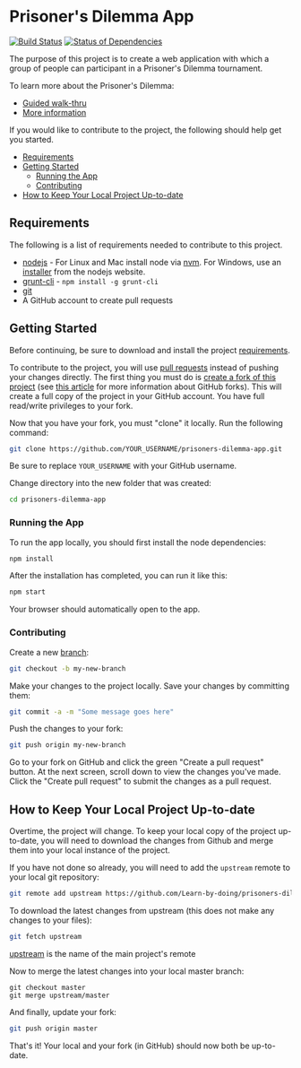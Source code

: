 # Prisoner's Dilemma App

[![Build Status](https://travis-ci.org/Learn-by-doing/prisoners-dilemma-app.svg?branch=master)](https://travis-ci.org/Learn-by-doing/prisoners-dilemma-app) [![Status of Dependencies](https://david-dm.org/Learn-by-doing/prisoners-dilemma-app.svg)](https://david-dm.org/Learn-by-doing/prisoners-dilemma-app)

The purpose of this project is to create a web application with which a group of people can participant in a Prisoner's Dilemma tournament.

To learn more about the Prisoner's Dilemma:
* [Guided walk-thru](https://ncase.me/trust/)
* [More information](https://en.wikipedia.org/wiki/Prisoner%27s_dilemma)

If you would like to contribute to the project, the following should help get you started.
* [Requirements](#requirements)
* [Getting Started](#getting-started)
  * [Running the App](#running-the-app)
  * [Contributing](#contributing)
* [How to Keep Your Local Project Up-to-date](#how-to-keep-your-local-project-up-to-date)


## Requirements

The following is a list of requirements needed to contribute to this project.

* [nodejs](https://nodejs.org/) - For Linux and Mac install node via [nvm](https://github.com/creationix/nvm). For Windows, use an [installer](https://nodejs.org/en/download/) from the nodejs website.
* [grunt-cli](https://gruntjs.com/getting-started) - `npm install -g grunt-cli`
* [git](https://git-scm.com/)
* A GitHub account to create pull requests


## Getting Started

Before continuing, be sure to download and install the project [requirements](#requirements).

To contribute to the project, you will use [pull requests](https://help.github.com/articles/about-pull-requests/) instead of pushing your changes directly. The first thing you must do is [create a fork of this project](https://github.com/Learn-by-doing/prisoners-dilemma-app/fork) (see [this article](https://help.github.com/articles/fork-a-repo/) for more information about GitHub forks). This will create a full copy of the project in your GitHub account. You have full read/write privileges to your fork.

Now that you have your fork, you must "clone" it locally. Run the following command:
```bash
git clone https://github.com/YOUR_USERNAME/prisoners-dilemma-app.git
```
Be sure to replace `YOUR_USERNAME` with your GitHub username.

Change directory into the new folder that was created:
```bash
cd prisoners-dilemma-app
```

### Running the App

To run the app locally, you should first install the node dependencies:
```bash
npm install
```

After the installation has completed, you can run it like this:
```bash
npm start
```
Your browser should automatically open to the app.


### Contributing

Create a new [branch](https://git-scm.com/book/en/v1/Git-Branching-What-a-Branch-Is):
```bash
git checkout -b my-new-branch
```

Make your changes to the project locally. Save your changes by committing them:
```bash
git commit -a -m "Some message goes here"
```

Push the changes to your fork:
```bash
git push origin my-new-branch
```

Go to your fork on GitHub and click the green "Create a pull request" button. At the next screen, scroll down to view the changes you've made. Click the "Create pull request" to submit the changes as a pull request.


## How to Keep Your Local Project Up-to-date

Overtime, the project will change. To keep your local copy of the project up-to-date, you will need to download the changes from Github and merge them into your local instance of the project.

If you have not done so already, you will need to add the `upstream` remote to your local git repository:
```bash
git remote add upstream https://github.com/Learn-by-doing/prisoners-dilemma-app.git
```

To download the latest changes from upstream (this does not make any changes to your files):
```bash
git fetch upstream
```
[upstream](https://github.com/Learn-by-doing/prisoners-dilemma-app) is the name of the main project's remote

Now to merge the latest changes into your local master branch:
```bah
git checkout master
git merge upstream/master
```

And finally, update your fork:
```bash
git push origin master
```

That's it! Your local and your fork (in GitHub) should now both be up-to-date.
